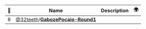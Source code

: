 |:star2: | Name | Description | 🌍|
|---|---|---|---|
|8|[@32teeth](https://github.com/32teeth)/[**GabozePocaio-Round1**](https://github.com/32teeth/GabozePocaio-Round1)|||

